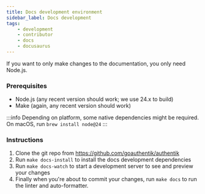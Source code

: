 ```yaml
---
title: Docs development environment
sidebar_label: Docs development
tags:
    - development
    - contributor
    - docs
    - docusaurus
---
```


If you want to only make changes to the documentation, you only need Node.js.

### Prerequisites

- Node.js (any recent version should work; we use 24.x to build)
- Make (again, any recent version should work)

:::info
Depending on platform, some native dependencies might be required. On macOS, run `brew install node@24`
:::

### Instructions

1. Clone the git repo from https://github.com/goauthentik/authentik
2. Run `make docs-install` to install the docs development dependencies
3. Run `make docs-watch` to start a development server to see and preview your changes
4. Finally when you're about to commit your changes, run `make docs` to run the linter and auto-formatter.
